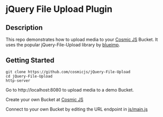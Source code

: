 # jQuery File Upload Plugin


## Description
This repo demonstrates how to upload media to your [Cosmic JS](https://cosmicjs.com) Bucket.  It uses the popular jQuery-File-Upload library by [blueimp](https://github.com/blueimp).

## Getting Started
```
git clone https://github.com/cosmicjs/jQuery-File-Upload
cd jQuery-File-Upload
http-server
```
Go to http://localhost:8080 to upload media to a demo Bucket.

Create your own Bucket at [Cosmic JS](https://cosmicjs.com)

Connect to your own Bucket by editing the URL endpoint in [js/main.js](https://github.com/cosmicjs/jQuery-File-Upload/blob/master/js/main.js)